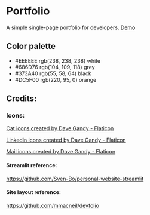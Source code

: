 # Portfolio
A simple single-page portfolio for developers.
[Demo](https://isabarrenha.streamlit.app/)

## Color palette
- #EEEEEE rgb(238, 238, 238) white
- #686D76 rgb(104, 109, 118) grey
- #373A40 rgb(55, 58, 64)    black
- #DC5F00 rgb(220, 95, 0)    orange

## Credits:

### Icons:

<a href="https://www.flaticon.com/free-icons/cat" title="cat icons">Cat icons created by Dave Gandy - Flaticon</a>

<a href="https://www.flaticon.com/free-icons/linkedin" title="linkedin icons">Linkedin icons created by Dave Gandy - Flaticon</a>

<a href="https://www.flaticon.com/free-icons/mail" title="mail icons">Mail icons created by Dave Gandy - Flaticon</a>

#### Streamlit reference:

https://github.com/Sven-Bo/personal-website-streamlit

#### Site layout reference:

https://github.com/mmacneil/devfolio

